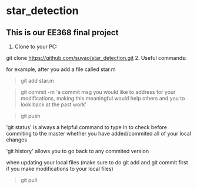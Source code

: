# star_detection
## This is our EE368 final project
1. Clone to your PC:  

git clone https://github.com/suyao/star_detection.git
2. Useful commands:  

for example, after you add a file called star.m
>git add star.m  

>git commit -m 'a commit msg you would like to address for your modifications, making this meaningful would help others and you to look back at the past work'  

>git push

'git status' is always a helpful command to type in to check before commiting to the master whether you have added/commited all of your local changes  

'git history' allows you to go back to any commited version  

when updating your local files (make sure to do git add and git commit first if you make modifications to your local files)  

>git pull
 
